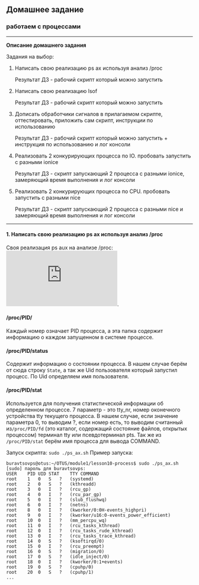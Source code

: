 ## Домашнее задание

### **работаем с процессами**

---
**Описание домашнего задания**

Задания на выбор:

1. Написать свою реализацию ps ax используя анализ /proc

    Результат ДЗ - рабочий скрипт который можно запустить

2.  Написать свою реализацию lsof

    Результат ДЗ - рабочий скрипт который можно запустить

3.  Дописать обработчики сигналов в прилагаемом скрипте, оттестировать, приложить сам скрипт, инструкции по использованию

    Результат ДЗ - рабочий скрипт который можно запустить + инструкция по использованию и лог консоли

4.  Реализовать 2 конкурирующих процесса по IO. пробовать запустить с разными ionice

    Результат ДЗ - скрипт запускающий 2 процесса с разными ionice, замеряющий время выполнения и лог консоли

5.  Реализовать 2 конкурирующих процесса по CPU. пробовать запустить с разными nice

    Результат ДЗ - скрипт запускающий 2 процесса с разными nice и замеряющий время выполнения и лог консоли


---

#### 1. Написать свою реализацию ps ax используя анализ /proc

Своя реализация ps aux на анализе /proc: ![bash-скрипт](https://github.com/buravtsovpavel/OTUS-homeworks/blob/master/10-process/ps_ax.sh).

#### **/proc/PID/**    
Каждый номер означает PID процесса, а эта папка содержит информацию о каждом запущенном в системе процессе. 

#### **/proc/PID/status**
Содержит информацию о состоянии процесса. В нашем случае берём от сюда строку `State`, а так же Uid пользователя который запустил процесс. По Uid определяем имя пользователя.

#### **/proc/PID/stat**
Используется для получения статистической информации об определенном процессе.
7 параметр - это tty_nr, номер оконечного устройства tty текущего процесса.
В нашем случае, если значение параметра 0, то выводим ?, если номер есть, то выводим считанный из`/proc/PID/fd` (это каталог, содержащий состояние файлов, открытых процессом) терминал tty или псевдотерминал pts.
Так же из `/proc/PID/stat` берём имя процесса для вывода COMMAND.

Запуск скрипта: `sudo ./ps_ax.sh`
Пример запуска:
```
buravtsovps@otus:~/OTUS/module1/lesson10-process$ sudo ./ps_ax.sh 
[sudo] пароль для buravtsovps: 
USER	PID	UID	STAT	TTY	COMMAND
root	1	0	S	?	(systemd)
root	2	0	S	?	(kthreadd)
root	3	0	I	?	(rcu_gp)
root	4	0	I	?	(rcu_par_gp)
root	5	0	I	?	(slub_flushwq)
root	6	0	I	?	(netns)
root	8	0	I	?	(kworker/0:0H-events_highpri)
root	9	0	I	?	(kworker/u16:0-events_power_efficient)
root	10	0	I	?	(mm_percpu_wq)
root	11	0	I	?	(rcu_tasks_kthread)
root	12	0	I	?	(rcu_tasks_rude_kthread)
root	13	0	I	?	(rcu_tasks_trace_kthread)
root	14	0	S	?	(ksoftirqd/0)
root	15	0	I	?	(rcu_preempt)
root	16	0	S	?	(migration/0)
root	17	0	S	?	(idle_inject/0)
root	18	0	I	?	(kworker/0:1+events)
root	19	0	S	?	(cpuhp/0)
root	20	0	S	?	(cpuhp/1)
...
```
